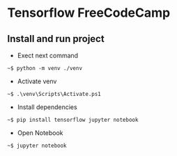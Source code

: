 # Tensorflow FreeCodeCamp

## Install and run project

- Exect next command

```shell
~$ python -m venv ./venv
```

- Activate venv

```shell
~$ .\venv\Scripts\Activate.ps1
```

- Install dependencies

```shell
~$ pip install tensorflow jupyter notebook
```

- Open Notebook

```shell
~$ jupyter notebook
```

